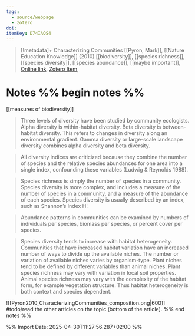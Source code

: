 ```yaml
---
tags:
  - source/webpage
  - zotero
doi: 
itemKey: D74IAQS4
---
```

>[!metadata]+
> Characterizing Communities
> [[Pyron, Mark]], 
> [[Nature Education Knowledge]] (2010)
> [[biodiversity]], [[species richness]], [[species diversity]], [[species abundance]], [[maybe important]], 
> [Online link](https://www.nature.com/scitable/knowledge/library/characterizing-communities-13241173/), [Zotero Item](zotero://select/library/items/D74IAQS4), 

# Notes %% begin notes %%
[[measures of biodiversity]]
> Three levels of diversity have been studied by community ecologists. Alpha diversity is within-habitat diversity. Beta diversity is between-habitat diversity. This refers to changes in diversity along an environmental gradient. Gamma diversity or large-scale landscape diversity combines alpha diversity and beta diversity.


> All diversity indices are criticized because they combine the number of species and the relative species abundances for one area into a single index, confounding these variables (Ludwig & Reynolds 1988).

> Species richness is simply the number of species in a community. Species diversity is more complex, and includes a measure of the number of species in a community, and a measure of the abundance of each species. Species diversity is usually described by an index, such as Shannon’s Index H'.

> Abundance patterns in communities can be examined by numbers of individuals per species, biomass per species, or percent cover per species.

> Species diversity tends to increase with habitat heterogeneity. Communities that have increased habitat variation have an increased number of ways to divide up the available niches. The number or variation of available niches varies by organism-type. Plant niches tend to be defined by different variables than animal niches. Plant species richness may vary with variation in local soil properties. Animal species richness may vary with the complexity of the habitat form, for example vegetation structure. Thus habitat heterogeneity is both context and species dependent.

![[Pyron2010_CharacterizingCommunities_composition.png|600]]
#todo/read the other articles on the topic (bottom of the article).
%% end notes %%




%% Import Date: 2025-04-30T11:27:56.287+02:00 %%

